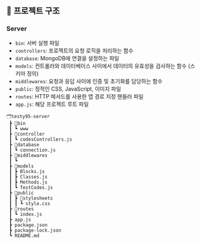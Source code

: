 ## 📌 프로젝트 구조

### Server

- `bin`: 서버 실행 파일
- `controllers`: 프로젝트의 요청 로직을 처리하는 함수
- `database`: MongoDB에 연결을 설정하는 파일
- `models`: 컨트롤러와 데이터베이스 사이에서 데이터의 유효성을 검사하는 함수 (스키마 정의)
- `middlewares`: 요청과 응답 사이에 인증 및 초기화를 담당하는 함수
- `public`: 정적인 CSS, JavaScript, 이미지 파일
- `routes`: HTTP 메서드를 사용한 앱 경로 지정 핸들러 파일
- `app.js`: 해당 프로젝트 루트 파일

```
🗂️testy95-server
 ┣ 📂bin
 ┃ ┗ www
 ┣ 📂controller
 ┃ ┗ codesControllers.js
 ┣ 📂database
 ┃ ┗ connection.js
 ┣ 📂middlewares
 ┃ ┗ 
 ┣ 📂models
 ┃ ┣ Blocks.js
 ┃ ┣ Classes.js
 ┃ ┣ Methods.js
 ┃ ┗ TestCodes.js
 ┣ 📂public
 ┃ ┣ 📂stylesheets
 ┃ ┃ ┗ style.css
 ┣ 📂routes
 ┃ ┗ index.js
 ┣ app.js
 ┣ package.json
 ┣ package-lock.json
 ┗ README.md
```
